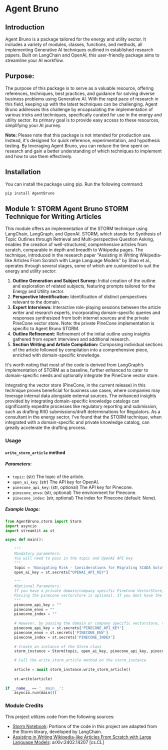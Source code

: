 # Agent Bruno## IntroductionAgent Bruno is a package tailored for the energy and utility sector. It includes a variety of modules, classes, functions, and methods, all implementing Generative AI techniques outlined in established research papers. Built on LangChain and OpenAI, this user-friendly package aims to streamline your AI workflow.## Purpose:The purpose of this package is to serve as a valuable resource, offering references, techniques, best practices, and guidance for solving diverse business problems using Generative AI. With the rapid pace of research in this field, keeping up with the latest techniques can be challenging. Agent Bruno addresses this challenge by encapsulating the implementation of various tricks and techniques, specifically curated for use in the energy and utility sector. Its primary goal is to provide easy access to these resources, simplifying your AI journey.**Note:**Please note that this package is not intended for production use. Instead, it's designed for quick reference, experimentation, and hypothesis testing. By leveraging Agent Bruno, you can reduce the time spent on research and gain a better understanding of which techniques to implement and how to use them effectively.## InstallationYou can install the package using pip. Run the following command:```bashpip install AgentBruno```## Module 1: STORM Agent Bruno STORM Technique for Writing ArticlesThis module offers an implementation of the STORM technique using LangChain, LangGraph, and OpenAI. STORM, which stands for Synthesis of Topic Outlines through Retrieval and Multi-perspective Question Asking, enables the creation of well-structured, comprehensive articles from scratch, comparable in depth and breadth to Wikipedia pages.The technique, introduced in the research paper "Assisting in Writing Wikipedia-like Articles From Scratch with Large Language Models" by Shao et al., operates through several stages, some of which are customized to suit the energy and utility sector:1. **Outline Generation and Subject Survey:** Initial creation of the outline and exploration of related subjects, featuring prompts tailored for the Energy and Utility sector.2. **Perspective Identification:** Identification of distinct perspectives relevant to the domain.3. **Expert Interviews:** Interactive role-playing sessions between the article writer and research experts, incorporating domain-specific queries and responses synthesized from both internet sources and the private PineCone vector store. Note: the private PineCone implementation is specific to Agent Bruno STORM.4. **Outline Refinement:** Refinement of the initial outline using insights gathered from expert interviews and additional research.5. **Section Writing and Article Compilation:** Composing individual sections of the article followed by compilation into a comprehensive piece, enriched with domain-specific knowledge.It's worth noting that most of the code is derived from LangGraph’s implementation of STORM as a baseline, further enhanced to cater to domain-specific needs and optionally integrate the PineCone vector store.Integrating the vector store (PineCone, in the current release) in this technique proves beneficial for business use cases, where companies may leverage internal data alongside external sources. The enhanced insights provided by integrating domain-specific knowledge catalogs can significantly expedite processes like regulatory reporting and submission, such as drafting RIIO submissions/draft determinations for Regulators. As a consultant in the energy sector, I've found that the STORM technique, when integrated with a domain-specific and private knowledge catalog, can greatly accelerate the drafting process.### Usage#### `write_storm_article` method##### Parameters:- `topic`: (str) The topic of the article.- `open_ai_key`: (str) The API key for OpenAI.- `pinecone_api_key`: (str, optional) The API key for Pinecone.- `pinecone_envo`: (str, optional) The environment for Pinecone.- `pinecone_index`: (str, optional) The index for Pinecone (default: None).##### Example Usage:```pythonfrom AgentBruno.storm import Stormimport asyncioimport streamlit as stasync def main():            """    Mandatory parameters:     You will need to pass in the topic and OpenAI API key    """    topic = 'Navigating Risk - Considerations for Migrating SCADA Solutions to the Cloud'    open_ai_key = st.secrets["OPENAI_API_KEY"]        """    #Optional Parameters:     If you have a private domain/company specific PineCone VectorStore, you can attach it for finer details.     Passing the pinecone vectorstore is optional. If you dont have the vector store - the code will still work and will perform research over internet.    """    pinecone_api_key = ""    pinecone_envo = ""    pinecone_index = ""        # However, by passing the domain or company specific vectorstore, the code will use it for researching the topic in addition to researching for topic on internet.     pinecone_api_key = st.secrets['PINECONE_API_KEY']    pinecone_envo = st.secrets['PINECONE_ENV']    pinecone_index = st.secrets['PINECONE_INDEX']        # Create an instance of the Storm class    storm_instance = Storm(topic, open_ai_key, pinecone_api_key, pinecone_envo, pinecone_index)    # Call the write_storm_article method on the storm_instance        article = await storm_instance.write_storm_article()        st.write(article)    if __name__ == '__main__':    asyncio.run(main())```### Module CreditsThis project utilizes code from the following sources:- [Storm Notebook](https://github.com/langchain-ai/langgraph/blob/main/examples/storm/storm.ipynb): Portions of the code in this project are adapted from the Storm library, developed by LangChain.- [Assisting in Writing Wikipedia-like Articles From Scratch with Large Language Models](https://arxiv.org/abs/2402.14207): arXiv:2402.14207 [cs.CL]